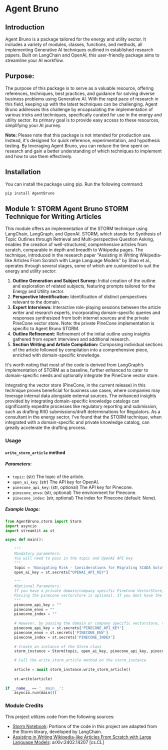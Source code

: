 # Agent Bruno## IntroductionAgent Bruno is a package tailored for the energy and utility sector. It includes a variety of modules, classes, functions, and methods, all implementing Generative AI techniques outlined in established research papers. Built on LangChain and OpenAI, this user-friendly package aims to streamline your AI workflow.## Purpose:The purpose of this package is to serve as a valuable resource, offering references, techniques, best practices, and guidance for solving diverse business problems using Generative AI. With the rapid pace of research in this field, keeping up with the latest techniques can be challenging. Agent Bruno addresses this challenge by encapsulating the implementation of various tricks and techniques, specifically curated for use in the energy and utility sector. Its primary goal is to provide easy access to these resources, simplifying your AI journey.**Note:**Please note that this package is not intended for production use. Instead, it's designed for quick reference, experimentation, and hypothesis testing. By leveraging Agent Bruno, you can reduce the time spent on research and gain a better understanding of which techniques to implement and how to use them effectively.## InstallationYou can install the package using pip. Run the following command:```bashpip install AgentBruno```## Module 1: STORM Agent Bruno STORM Technique for Writing ArticlesThis module offers an implementation of the STORM technique using LangChain, LangGraph, and OpenAI. STORM, which stands for Synthesis of Topic Outlines through Retrieval and Multi-perspective Question Asking, enables the creation of well-structured, comprehensive articles from scratch, comparable in depth and breadth to Wikipedia pages.The technique, introduced in the research paper "Assisting in Writing Wikipedia-like Articles From Scratch with Large Language Models" by Shao et al., operates through several stages, some of which are customized to suit the energy and utility sector:1. **Outline Generation and Subject Survey:** Initial creation of the outline and exploration of related subjects, featuring prompts tailored for the Energy and Utility sector.2. **Perspective Identification:** Identification of distinct perspectives relevant to the domain.3. **Expert Interviews:** Interactive role-playing sessions between the article writer and research experts, incorporating domain-specific queries and responses synthesized from both internet sources and the private PineCone vector store. Note: the private PineCone implementation is specific to Agent Bruno STORM.4. **Outline Refinement:** Refinement of the initial outline using insights gathered from expert interviews and additional research.5. **Section Writing and Article Compilation:** Composing individual sections of the article followed by compilation into a comprehensive piece, enriched with domain-specific knowledge.It's worth noting that most of the code is derived from LangGraph’s implementation of STORM as a baseline, further enhanced to cater to domain-specific needs and optionally integrate the PineCone vector store.Integrating the vector store (PineCone, in the current release) in this technique proves beneficial for business use cases, where companies may leverage internal data alongside external sources. The enhanced insights provided by integrating domain-specific knowledge catalogs can significantly expedite processes like regulatory reporting and submission, such as drafting RIIO submissions/draft determinations for Regulators. As a consultant in the energy sector, I've found that the STORM technique, when integrated with a domain-specific and private knowledge catalog, can greatly accelerate the drafting process.### Usage#### `write_storm_article` method##### Parameters:- `topic`: (str) The topic of the article.- `open_ai_key`: (str) The API key for OpenAI.- `pinecone_api_key`: (str, optional) The API key for Pinecone.- `pinecone_envo`: (str, optional) The environment for Pinecone.- `pinecone_index`: (str, optional) The index for Pinecone (default: None).##### Example Usage:```pythonfrom AgentBruno.storm import Stormimport asyncioimport streamlit as stasync def main():            """    Mandatory parameters:     You will need to pass in the topic and OpenAI API key    """    topic = 'Navigating Risk - Considerations for Migrating SCADA Solutions to the Cloud'    open_ai_key = st.secrets["OPENAI_API_KEY"]        """    #Optional Parameters:     If you have a private domain/company specific PineCone VectorStore, you can attach it for finer details.     Passing the pinecone vectorstore is optional. If you dont have the vector store - the code will still work and will perform research over internet.    """    pinecone_api_key = ""    pinecone_envo = ""    pinecone_index = ""        # However, by passing the domain or company specific vectorstore, the code will use it for researching the topic in addition to researching for topic on internet.     pinecone_api_key = st.secrets['PINECONE_API_KEY']    pinecone_envo = st.secrets['PINECONE_ENV']    pinecone_index = st.secrets['PINECONE_INDEX']        # Create an instance of the Storm class    storm_instance = Storm(topic, open_ai_key, pinecone_api_key, pinecone_envo, pinecone_index)    # Call the write_storm_article method on the storm_instance        article = await storm_instance.write_storm_article()        st.write(article)    if __name__ == '__main__':    asyncio.run(main())```### Module CreditsThis project utilizes code from the following sources:- [Storm Notebook](https://github.com/langchain-ai/langgraph/blob/main/examples/storm/storm.ipynb): Portions of the code in this project are adapted from the Storm library, developed by LangChain.- [Assisting in Writing Wikipedia-like Articles From Scratch with Large Language Models](https://arxiv.org/abs/2402.14207): arXiv:2402.14207 [cs.CL]